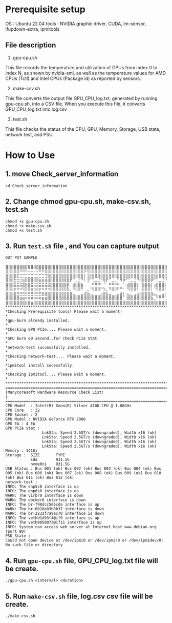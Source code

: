 # **Prerequisite setup**

OS : Ubuntu 22.04
tools : NVIDIA graphic driver, CUDA, lm-sensor, ifupdown-extra, ipmitools

## **File description**
1. gpu-cpu.sh

This file records the temperature and utilization of GPUs from index 0 to index N, as shown by nvidia-smi, as well as the temperature values for AMD CPUs (Tctl) and Intel CPUs (Package id) as reported by sensors.

2. make-csv.sh

This file converts the output file GPU_CPU_log.txt, generated by running gpu-cpu.sh, into a CSV file. When you execute this file, it converts GPU_CPU_log.txt into log.csv

3. test.sh

This file checks the status of the CPU, GPU, Memory, Storage, USB state, network test, and PSU.


# **How to Use**

## **1. move Check_server_information**
```
cd Check_server_information
```

## **2. Change chmod gpu-cpu.sh, make-csv.sh, test.sh**
```
chmod +x gpu-cpu.sh
chmod +x make-csv.sh
chmod +x test.sh
```

## **3. Run ```test.sh``` file , and You can capture output**

```
OUT PUT SAMPLE

⣿⣿⣿⣿⣿⣿⣿⣿⣿⣿⣿⣿⣿⣿⣿⣿⣿⣿⣿⣿⣿⣿⣿⣿⣿⣿⣿⣿⣿⣿⣿⣿⣿⣿⣿⣿⣿⣿⣿⣿⣿⣿⣿⣿⣿⣿⣿⣿⣿⣿⣿⣿⣿⣿⣿⣿⣿⣿⣿⣿⣿⣿⣿⣿⣿⣿⣿⣿⣿⣿⣿⣿⣿⣿⣿⣿⣿⣿⣿⣿⣿⣿⣿⣿⣿⣿⣿⣿⣿⣿⣿⣿⣿⣿⣿⣿⣿⣿⣿⣿
⣿⣿⣿⣿⣿⠿⠿⠿⠤⠤⠤⠽⠿⠿⣿⣿⣿⣿⣿⣿⣿⣿⣿⣿⣿⣿⣿⣿⡿⢿⣿⣿⣿⣿⣿⣿⣿⣿⣿⣿⣿⣿⣿⣿⣿⣿⣿⣿⣿⣿⣿⣿⣿⣿⣿⣿⣿⣿⣿⣿⣿⣿⣿⣿⣿⣿⣿⣿⣿⣿⣿⠿⣿⣿⣿⣿⣿⣿⣿⣿⣿⣿⣿⣿⣿⣿⣿⣿⣿⣿⣿⣿⣿⣿⣿⣿⣿⣿⣿⣿
⣿⣿⣿⣿⣏⣉⣉⣉⣉⣉⣉⣉⣉⣉⣙⣿⣿⣿⣿⣿⣿⣿⣿⣿⣿⣿⣿⣿⡇⢸⣿⣿⣿⣿⣿⣿⣿⣿⣿⣿⣿⣿⣿⣿⣿⣿⣿⣿⣿⣿⣿⣿⣿⣿⣿⣿⣿⣿⣿⣿⣿⣿⣿⣿⣿⣿⣿⣿⣿⣿⣿⠀⣿⣿⣿⣿⣿⣿⣿⣿⣿⣿⣿⣿⣿⡇⢸⣿⣿⣿⣿⣿⣿⣿⣿⣿⣿⣿⣿⣿
⣿⣿⣿⣓⣒⣒⣶⣿⣿⣿⣿⣿⣶⣶⣶⣾⣿⣿⣿⣿⣿⣿⣿⡟⠉⣀⣈⠙⠇⢸⠋⢉⣀⣈⠙⢿⡟⠉⣀⣀⠉⠻⡿⠋⢉⣀⣈⠙⢿⣿⣿⣿⡿⠋⢉⣀⣈⠙⢿⡿⠋⣁⣀⡉⠛⣿⠛⢉⣀⣈⠛⠀⡿⠋⣁⣀⡈⠙⣿⠟⠉⣀⣀⠉⠻⡇⢈⣉⣉⣉⣿⣿⣿⣿⣿⣿⣿⣿⣿⣿
⣿⣿⣿⣭⣭⣭⣿⣿⣿⣭⣭⣭⣭⣭⣭⣭⣿⣿⣿⣿⣿⣿⡿⠀⣾⣿⣿⣷⠀⠀⠀⠛⠛⠛⠃⠈⠀⠛⠛⠛⠓⠀⠁⢰⣿⣿⣿⡇⠈⣿⣿⣿⡇⢰⣿⣿⣿⡇⠈⠀⢸⣿⣿⣿⡄⠀⢠⣿⣿⣿⣧⠀⠁⣼⣿⣿⣿⡆⠈⠀⠚⠛⠛⠓⠀⠁⢸⣿⣿⣿⣿⣿⣿⣿⣿⣿⣿⣿⣿⣿
⣿⣿⣿⡶⠶⠶⢿⣿⣿⣶⣶⣶⡶⠶⠶⠶⣿⣿⣿⣿⣿⣿⣿⡀⠻⣿⣿⠟⠀⣀⠘⢿⣿⣿⠟⢳⡀⠻⣿⣿⠟⠛⠂⠘⢿⣿⣿⠇⢠⣿⣿⣿⡇⠘⢿⣿⣿⠇⠀⡀⠸⣿⣿⡿⠁⢀⠈⢿⣿⣿⠏⢀⡄⠹⢿⣿⡿⠃⢀⠀⢻⣿⣿⡿⠛⡆⢸⣿⡿⠉⣿⣿⣿⣿⣿⣿⣿⣿⣿⣿
⣿⣿⣿⣿⣛⣛⣛⣛⣛⣛⣛⣛⣛⣿⣿⣿⣿⣿⣿⣿⣿⣿⣿⣿⣤⣀⣀⣤⣾⣿⣦⣄⣀⣀⣴⣿⣷⣤⣀⣀⣤⣾⡇⢰⣤⣀⣠⣴⣿⣿⣿⣿⣿⣦⣄⣀⣤⡆⠀⣿⣦⣀⣀⣴⣧⣼⣷⣤⣀⣀⣴⣿⣿⣦⣄⣀⣤⡆⢸⣷⣤⣀⣀⣤⣾⣷⣄⣀⣠⣴⣿⣿⣿⣿⣿⣿⣿⣿⣿⣿
⣿⣿⣿⣿⣿⣶⣶⠶⠶⠶⠶⠶⠶⣶⣶⣿⣿⣿⣿⣿⣿⣿⣿⣿⣿⣿⣿⣿⣿⣿⣿⣿⣿⣿⣿⣿⣿⣿⣿⣿⣿⣿⠁⢸⣿⣿⣿⣿⣿⣿⣿⣿⣷⣀⠙⠛⠛⢁⣼⣿⣿⣿⣿⣿⣿⣿⣿⣿⣿⣿⣿⣿⣧⡈⠙⠛⠋⢀⣼⣿⣿⣿⣿⣿⣿⣿⣿⣿⣿⣿⣿⣿⣿⣿⣿⣿⣿⣿⣿⣿
⣿⣿⣿⣿⣿⣿⣿⣿⣿⣶⣿⣿⣿⣿⣿⣿⣿⣿⣿⣿⣿⣿⣿⣿⣿⣿⣿⣿⣿⣿⣿⣿⣿⣿⣿⣿⣿⣿⣿⣿⣿⣿⣿⣿⣿⣿⣿⣿⣿⣿⣿⣿⣿⣿⣿⣿⣿⣿⣿⣿⣿⣿⣿⣿⣿⣿⣿⣿⣿⣿⣿⣿⣿⣿⣿⣿⣿⣿⣿⣿⣿⣿⣿⣿⣿⣿⣿⣿⣿⣿⣿⣿⣿⣿⣿⣿⣿⣿⣿⣿
****************************************************************************************************
*Checking Prerequisite tools! Please wait a moment!                                                *
*gpu-burn already installed.                                                                       *
*Checking GPU PCIe.... Please wait a moment.                                                       *
*GPU burn 60 second..for check PCIe Stat                                                           *
*network-test successfully installed.                                                              *
*Checking network-test.... Please wait a moment.                                                   *
*ipmitool install sucessfully.                                                                     *
*Checking ipmitool.... Please wait a moment.                                                       *
****************************************************************************************************
====================================================================================================
|Manycoresoft Hardware Resource Check List!                                                        |
====================================================================================================
CPU Model  : Intel(R) Xeon(R) Silver 4108 CPU @ 1.80GHz
CPU Core   : 32
CPU Socket : 2
GPU Model : NVIDIA GeForce RTX 2080
GPU EA : 4 EA
GPU PCIe Stat :
                LnkSta: Speed 2.5GT/s (downgraded), Width x16 (ok)
                LnkSta: Speed 2.5GT/s (downgraded), Width x16 (ok)
                LnkSta: Speed 2.5GT/s (downgraded), Width x16 (ok)
                LnkSta: Speed 2.5GT/s (downgraded), Width x16 (ok)
Memory : 141Gi
Storage :  SIZE       TYPE
           sda        931.5G
           nvme0n1    931.5G
USB Status : Bus 001 (ok) Bus 002 (ok) Bus 003 (ok) Bus 004 (ok) Bus 005 (ok) Bus 006 (ok) Bus 007 (ok) Bus 008 (ok) Bus 009 (ok) Bus 010 (ok) Bus 011 (ok) Bus 012 (ok)
network-test :
INFO: The enp5s0 interface is up
INFO: The enp6s0 interface is up
WARN: The virbr0 interface is down
WARN: The docker0 interface is down
INFO: The br-f98dcc566cda interface is up
WARN: The br-0028e03b0b37 interface is down
WARN: The br-2232f7a9ac70 interface is down
INFO: The vethd1d93f4@if9 interface is up
INFO: The veth0058073@if11 interface is up
INFO: System can access web server at Internet host www.debian.org (port 80)
PSU State :
Could not open device at /dev/ipmi0 or /dev/ipmi/0 or /dev/ipmidev/0: No such file or directory

```

## **4. Run ```gpu-cpu.sh``` file, GPU_CPU_log.txt file will be create.**
``` ./gpu-cpu.sh <interval> <duration> ```

## **5. Run ```make-csv.sh``` file, log.csv csv file will be create.**
``` ./make-csv.sh ```

